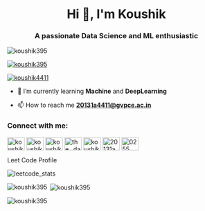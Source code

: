 <h1 align="center">Hi 👋, I'm Koushik</h1>
<h3 align="center">A passionate Data Science and ML enthusiastic</h3>

<p align="left"> <img src="https://komarev.com/ghpvc/?username=koushik395&label=Profile%20views&color=0e75b6&style=flat" alt="koushik395" /> </p>

<p align="left"> <a href="https://github.com/ryo-ma/github-profile-trophy"><img src="https://github-profile-trophy.vercel.app/?username=koushik395" alt="koushik395" /></a> </p>

<p align="left"> <a href="https://twitter.com/koushik4411" target="blank"><img src="https://img.shields.io/twitter/follow/koushik4411?logo=twitter&style=for-the-badge" alt="koushik4411" /></a> </p>

- 🌱 I’m currently learning **Machine** and **DeepLearning**

- 📫 How to reach me **20131a4411@gvpce.ac.in**

<h3 align="left">Connect with me:</h3>
<p align="left">
<a href="https://codepen.io/koushik395" target="blank"><img align="center" src="https://raw.githubusercontent.com/rahuldkjain/github-profile-readme-generator/master/src/images/icons/Social/codepen.svg" alt="koushik395" height="30" width="40" /></a>
<a href="https://twitter.com/koushik4411" target="blank"><img align="center" src="https://raw.githubusercontent.com/rahuldkjain/github-profile-readme-generator/master/src/images/icons/Social/twitter.svg" alt="koushik4411" height="30" width="40" /></a>
<a href="https://linkedin.com/in/koushik-boddapalli-16b7b5209" target="blank"><img align="center" src="https://raw.githubusercontent.com/rahuldkjain/github-profile-readme-generator/master/src/images/icons/Social/linked-in-alt.svg" alt="koushik boddapalli" height="30" width="40" /></a>
<a href="https://instagram.com/the._dark_knight" target="blank"><img align="center" src="https://raw.githubusercontent.com/rahuldkjain/github-profile-readme-generator/master/src/images/icons/Social/instagram.svg" alt="the._dark_knight" height="30" width="40" /></a>
<a href="https://www.codechef.com/users/koushik_395" target="blank"><img align="center" src="https://cdn.jsdelivr.net/npm/simple-icons@3.1.0/icons/codechef.svg" alt="koushik_395" height="30" width="40" /></a>
<a href="https://www.hackerrank.com/20131a4411" target="blank"><img align="center" src="https://raw.githubusercontent.com/rahuldkjain/github-profile-readme-generator/master/src/images/icons/Social/hackerrank.svg" alt="20131a4411" height="30" width="40" /></a>
<a href="https://discord.gg/0255" target="blank"><img align="center" src="https://raw.githubusercontent.com/rahuldkjain/github-profile-readme-generator/master/src/images/icons/Social/discord.svg" alt="0255" height="30" width="40" /></a>
</p>
Leet Code Profile
<p><img align="center" src="https://leetcard.jacoblin.cool/koushik395?theme=wtf&font=Habibi&ext=heatmap" alt="leetcode_stats"></p>
<p><img align="left" src="https://github-readme-stats.vercel.app/api/top-langs?username=koushik395&show_icons=true&locale=en&layout=compact" alt="koushik395" /></p>

<p>&nbsp;<img align="center" src="https://github-readme-stats.vercel.app/api?username=koushik395&show_icons=true&locale=en" alt="koushik395" /></p>

<p><img align="center" src="https://github-readme-streak-stats.herokuapp.com/?user=koushik395&" alt="koushik395" /></p>

